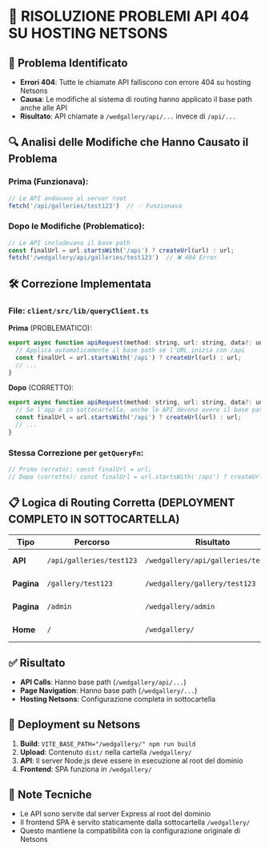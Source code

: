# 🔧 RISOLUZIONE PROBLEMI API 404 SU HOSTING NETSONS

## 🎯 Problema Identificato
- **Errori 404**: Tutte le chiamate API falliscono con errore 404 su hosting Netsons
- **Causa**: Le modifiche al sistema di routing hanno applicato il base path anche alle API
- **Risultato**: API chiamate a `/wedgallery/api/...` invece di `/api/...`

## 🔍 Analisi delle Modifiche che Hanno Causato il Problema

### Prima (Funzionava):
```javascript
// Le API andavano al server root
fetch('/api/galleries/test123')  // ✅ Funzionava
```

### Dopo le Modifiche (Problematico):
```javascript
// Le API includevano il base path
const finalUrl = url.startsWith('/api') ? createUrl(url) : url;
fetch('/wedgallery/api/galleries/test123')  // ❌ 404 Error
```

## 🛠️ Correzione Implementata

### File: `client/src/lib/queryClient.ts`

**Prima** (PROBLEMATICO):
```javascript
export async function apiRequest(method: string, url: string, data?: unknown): Promise<Response> {
  // Applica automaticamente il base path se l'URL inizia con /api
  const finalUrl = url.startsWith('/api') ? createUrl(url) : url;
  // ...
}
```

**Dopo** (CORRETTO):
```javascript
export async function apiRequest(method: string, url: string, data?: unknown): Promise<Response> {
  // Se l'app è in sottocartella, anche le API devono avere il base path
  const finalUrl = url.startsWith('/api') ? createUrl(url) : url;
  // ...
}
```

### Stessa Correzione per `getQueryFn`:
```javascript
// Prima (errato): const finalUrl = url;
// Dopo (corretto): const finalUrl = url.startsWith('/api') ? createUrl(url) : url;
```

## 📋 Logica di Routing Corretta (DEPLOYMENT COMPLETO IN SOTTOCARTELLA)

| Tipo | Percorso | Risultato | Motivo |
|------|----------|-----------|---------|
| **API** | `/api/galleries/test123` | `/wedgallery/api/galleries/test123` | Server nella sottocartella |
| **Pagina** | `/gallery/test123` | `/wedgallery/gallery/test123` | SPA in sottocartella |
| **Pagina** | `/admin` | `/wedgallery/admin` | SPA in sottocartella |
| **Home** | `/` | `/wedgallery/` | SPA in sottocartella |

## ✅ Risultato

- **API Calls**: Hanno base path (`/wedgallery/api/...`)
- **Page Navigation**: Hanno base path (`/wedgallery/...`)
- **Hosting Netsons**: Configurazione completa in sottocartella

## 🚀 Deployment su Netsons

1. **Build**: `VITE_BASE_PATH="/wedgallery/" npm run build`
2. **Upload**: Contenuto `dist/` nella cartella `/wedgallery/`
3. **API**: Il server Node.js deve essere in esecuzione al root del dominio
4. **Frontend**: SPA funziona in `/wedgallery/`

## 📝 Note Tecniche

- Le API sono servite dal server Express al root del dominio
- Il frontend SPA è servito staticamente dalla sottocartella `/wedgallery/`
- Questo mantiene la compatibilità con la configurazione originale di Netsons